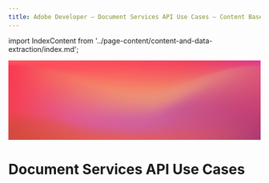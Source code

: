 ```yaml
---
title: Adobe Developer — Document Services API Use Cases — Content Based Process Automation
---
```


import IndexContent from '../page-content/content-and-data-extraction/index.md';


<Hero slots="image, heading" variant="fullwidth" theme="dark" headingOnly />

![Use case bg](../../images/bg-hero-doc-gen.jpeg)

# Document Services API Use Cases

<MenuWrapperComponent  slots="content"  repeat="1" theme="lightest"/>

<IndexContent />
